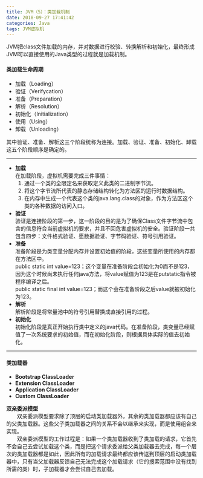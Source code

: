 ```yaml
---
title: JVM（5）：类加载机制
date: 2018-09-27 17:41:42
categories: Java
tags: JVM虚拟机
---
```


JVM把class文件加载的内存，并对数据进行校验、转换解析和初始化，最终形成JVM可以直接使用的Java类型的过程就是加载机制。
#### 类加载生命周期
- 加载（Loading）
- 验证（Verifycation）
- 准备（Preparation）
- 解析（Resolution）
- 初始化（Initialization）
- 使用（Using）
- 卸载（Unloading）  
<!--more-->
其中验证、准备、解析这三个阶段统称为连接。加载、验证、准备、初始化、卸载这五个阶段顺序是确定的。

---
- **加载**  
在加载阶段，虚拟机需要完成三件事情：
     1. 通过一个类的全限定名来获取定义此类的二进制字节流。
     2. 将这个字节流所代表的静态存储结构转化为方法区的运行时数据结构。
     3. 在内存中生成一个代表这个类的java.lang.class的对象，作为方法区这个类的各种数据的访问入口。
- **验证**  
验证是连接阶段的第一步，这一阶段的目的是为了确保Class文件字节流中包含的信息符合当前虚拟机的要求，并且不回危害虚拟机的安全。验证阶段一共包含四步：文件格式验证、愿数据验证、字节码验证、符号引用验证。
- **准备**  
准备阶段是为类变量分配内存并设置初始值的阶段，这些变量所使用的内存都在方法区中。  
public static int value=123；这个变量在准备阶段会初始化为0而不是123，因为这个时候尚未执行任何java方法，将value赋值为123是在putstatic指令被程序编译之后。  
public static final int value=123；而这个会在准备阶段之后value就被初始化为123。
- **解析**  
解析阶段是将常量池中的符号引用替换成直接引用的过程。
- **初始化**  
初始化阶段是真正开始执行类中定义的java代码。在准备阶段，类变量已经赋值了一次系统要求的初始值，而在初始化阶段，则根据具体实际的值去初始化。



---
#### 类加载器
- **Bootstrap ClassLoader**
- **Extension ClassLoader**
- **Application ClassLoader**
- **Custom ClassLoader** 


 **双亲委派模型**  
　　双亲委派模型要求除了顶层的启动类加载器外，其余的类加载器都应该有自己的父类加载器。这些父子类加载器之间的关系不会以继承来实现，而是使用组合来实现。  
　　双亲委派模型的工作过程是：如果一个类加载器收到了类加载的请求，它首先不会自己去尝试加载这个类，而是把这个请求委派给父类加载器去完成，每一个层次的类加载器都是如此，因此所有的加载请求最终都应该传送到顶层的启动类加载器中，只有当父加载器反馈自己无法完成这个加载请求（它的搜索范围中没有找到所需的类）时，子加载器才会尝试自己去加载。

